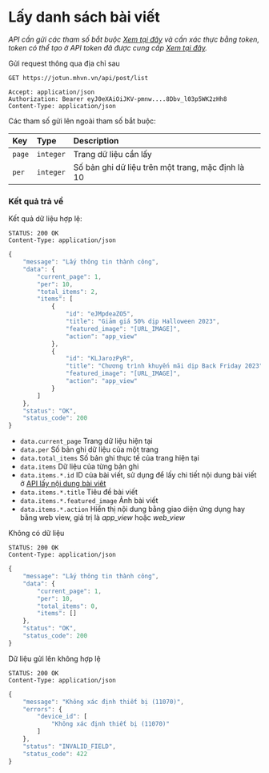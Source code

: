 # Lấy danh sách bài viết

_API cần gửi các tham số bắt buộc [Xem tại đây](README.md) và cần xác thực bằng token, token có thể tạo ở API token đã được cung cấp [Xem tại đây](token-access.md)._

 Gửi request thông qua địa chỉ sau
 ```http
GET https://jotun.mhvn.vn/api/post/list

Accept: application/json
Authorization: Bearer eyJ0eXAiOiJKV-pmnw....8Dbv_l03p5WK2zHh8
Content-Type: application/json
```

Các tham số gửi lên ngoài tham số bắt buộc:

| Key | Type | Description |
| :--- | :--- | :--- |
| `page` | `integer` | Trang dữ liệu cần lấy |
| `per` | `integer` | Số bản ghi dữ liệu trên một trang, mặc định là 10 |

### Kết quả trả về
Kết quả dữ liệu hợp lệ:
```http
STATUS: 200 OK
Content-Type: application/json
```
```javascript
{
    "message": "Lấy thông tin thành công",
    "data": {
        "current_page": 1,
        "per": 10,
        "total_items": 2,
        "items": [
            {
                "id": "eJMpdeaZO5",
                "title": "Giảm giá 50% dịp Halloween 2023",
                "featured_image": "[URL_IMAGE]",
                "action": "app_view"
            },
            {
                "id": "KLJarozPyR",
                "title": "Chương trình khuyến mãi dịp Back Friday 2023",
                "featured_image": "[URL_IMAGE]",
                "action": "app_view"
            }
        ]
    },
    "status": "OK",
    "status_code": 200
}
```

- `data.current_page` Trang dữ liệu hiện tại
- `data.per` Số bản ghi dữ liệu của một trang
- `data.total_items` Số bản ghi thực tế của trang hiện tại
- `data.items` Dữ liệu của từng bản ghi
- `data.items.*.id` ID của bài viết, sử dụng để lấy chi tiết nội dung bài viết ở [API lấy nội dung bài viêt](post-detail.md)
- `data.items.*.title` Tiêu đề bài viết
- `data.items.*.featured_image` Ảnh bài viết
- `data.items.*.action` Hiển thị nội dung bằng giao diện ứng dụng hay bằng web view, giá trị là _app_view_ hoặc _web_view_

Không có dữ liệu
 ```http
STATUS: 200 OK
Content-Type: application/json
```
```javascript
{
    "message": "Lấy thông tin thành công",
    "data": {
        "current_page": 1,
        "per": 10,
        "total_items": 0,
        "items": []
    },
    "status": "OK",
    "status_code": 200
}
```

Dữ liệu gửi lên không hợp lệ
 ```http
STATUS: 200 OK
Content-Type: application/json
```
```javascript
{
    "message": "Không xác định thiết bị (11070)",
    "errors": {
        "device_id": [
            "Không xác định thiết bị (11070)"
        ]
    },
    "status": "INVALID_FIELD",
    "status_code": 422
}
```

